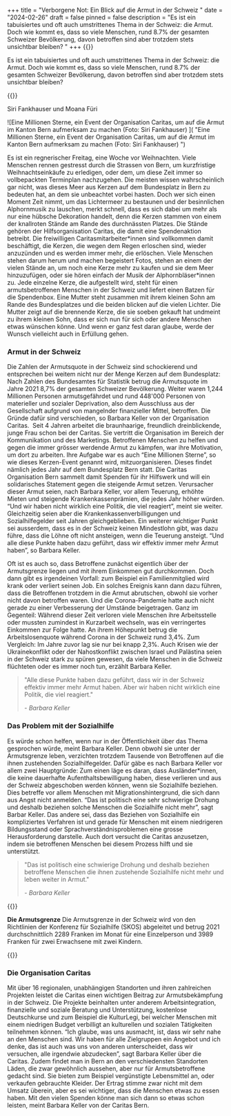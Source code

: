 +++
title = "Verborgene Not: Ein Blick auf die Armut in der Schweiz "
date = "2024-02-26"
draft = false
pinned = false
description = "Es ist ein tabuisiertes und oft auch umstrittenes Thema in der Schweiz: die Armut. Doch wie kommt es, dass so viele Menschen, rund 8.7% der gesamten Schweizer Bevölkerung, davon betroffen sind aber trotzdem stets unsichtbar bleiben?  "
+++
{{<lead>}}

Es ist ein tabuisiertes und oft auch umstrittenes Thema in der Schweiz: die Armut. Doch wie kommt es, dass so viele Menschen, rund 8.7% der gesamten Schweizer Bevölkerung, davon betroffen sind aber trotzdem stets unsichtbar bleiben?

{{</lead>}}

Siri Fankhauser und Moana Füri 

![Eine Millionen Sterne, ein Event der Organisation Caritas, um auf die Armut im Kanton Bern aufmerksam zu machen (Foto: Siri Fankhauser) ]( "Eine Millionen Sterne, ein Event der Organisation Caritas, um auf die Armut im Kanton Bern aufmerksam zu machen (Foto: Siri Fankhauser) ")

Es ist ein regnerischer Freitag, eine Woche vor Weihnachten. Viele Menschen rennen gestresst durch die Strassen von Bern, um kurzfristige Weihnachtseinkäufe zu erledigen, oder dem, um diese Zeit immer so vollbepackten Terminplan nachzugehen. Die meisten wissen wahrscheinlich gar nicht, was dieses Meer aus Kerzen auf dem Bundesplatz in Bern zu bedeuten hat, an dem sie unbeachtet vorbei hasten. Doch wer sich einen Moment Zeit nimmt, um das Lichtermeer zu bestaunen und der besinnlichen Alphornmusik zu lauschen, merkt schnell, dass es sich dabei um mehr als nur eine hübsche Dekoration handelt, denn die Kerzen stammen von einem der knallroten Stände am Rande des durchnässten Platzes. Die Stände gehören der Hilfsorganisation Caritas, die damit eine Spendenaktion betreibt. Die freiwilligen Caritasmitarbeiter\*innen sind vollkommen damit beschäftigt, die Kerzen, die wegen dem Regen erloschen sind, wieder anzuzünden und es werden immer mehr, die erlöschen. Viele Menschen stehen darum herum und machen begeistert Fotos, stehen an einem der vielen Stände an, um noch eine Kerze mehr zu kaufen und sie dem Meer hinzuzufügen, oder sie hören einfach der Musik der Alphornbläser\*innen zu. Jede einzelne Kerze, die aufgestellt wird, steht für einen armutsbetroffenen Menschen in der Schweiz und liefert einen Batzen für die Spendenbox. Eine Mutter steht zusammen mit ihrem kleinen Sohn am Rande des Bundesplatzes und die beiden blicken auf die vielen Lichter. Die Mutter zeigt auf die brennende Kerze, die sie soeben gekauft hat und ​​meint zu ihrem kleinen Sohn, dass er sich nun für sich oder andere Menschen etwas wünschen könne. Und wenn er ganz fest daran glaube, werde der Wunsch vielleicht auch in Erfüllung gehen.

### Armut in der Schweiz

Die Zahlen der Armutsquote in der Schweiz sind schockierend und entsprechen bei weitem nicht nur der Menge Kerzen auf dem Bundesplatz: Nach Zahlen des Bundesamtes für Statistik betrug die Armutsquote im Jahre 2021 8,7% der gesamten Schweizer Bevölkerung. Weiter waren 1,244 Millionen Personen armutsgefährdet und rund 448'000 Personen von materieller und sozialer Deprivation, also dem Ausschluss aus der Gesellschaft aufgrund von mangelnder finanzieller Mittel, betroffen. Die Gründe dafür sind verschieden, so Barbara Keller von der Organisation Caritas.  Seit 4 Jahren arbeitet die braunhaarige, freundlich dreinblickende, junge Frau schon bei der Caritas. Sie vertritt die Organisation im Bereich der Kommunikation und des Marketings. Betroffenen Menschen zu helfen und gegen die immer grösser werdende Armut zu kämpfen, war ihre Motivation, um dort zu arbeiten. Ihre Aufgabe war es auch “Eine Millionen Sterne”, so wie dieses Kerzen-Event genannt wird, mitzuorganisieren. Dieses findet nämlich jedes Jahr auf dem Bundesplatz Bern statt. Die Caritas Organisation Bern sammelt damit Spenden für ihr Hilfswerk und will ein solidarisches Statement gegen die steigende Armut setzen. Verursacher dieser Armut seien, nach Barbara Keller, vor allem Teuerung, erhöhte Mieten und steigende Krankenkassenprämien, die jedes Jahr höher würden. “Und wir haben nicht wirklich eine Politik, die viel reagiert”, meint sie weiter. Gleichzeitig seien aber die Krankenkassenverbilligungen und Sozialhilfegelder seit Jahren gleichgeblieben. Ein weiterer wichtiger Punkt sei ausserdem, dass es in der Schweiz keinen Mindestlohn gibt, was dazu führe, dass die Löhne oft nicht ansteigen, wenn die Teuerung ansteigt. “Und alle diese Punkte haben dazu geführt, dass wir effektiv immer mehr Armut haben”, so Barbara Keller.  

Oft ist es auch so, dass Betroffene zunächst eigentlich über der Armutsgrenze liegen und mit ihrem Einkommen gut durchkommen. Doch dann gibt es irgendeinen Vorfall: zum Beispiel ein Familienmitglied wird krank oder verliert seinen Job. Ein solches Ereignis kann dann dazu führen, dass die Betroffenen trotzdem in die Armut abrutschen, obwohl sie vorher nicht davon betroffen waren. Und die Corona-Pandemie hatte auch nicht gerade zu einer Verbesserung der Umstände beigetragen. Ganz im Gegenteil: Während dieser Zeit verloren viele Menschen ihre Arbeitsstelle oder mussten zumindest in Kurzarbeit wechseln, was ein verringertes Einkommen zur Folge hatte. An ihrem Höhepunkt betrug die Arbeitslosenquote während Corona in der Schweiz rund 3,4%. Zum Vergleich: Im Jahre zuvor lag sie nur bei knapp 2,3%. Auch Krisen wie der Ukrainekonflikt oder der Nahostkonflikt zwischen Israel und Palästina seien in der Schweiz stark zu spüren gewesen, da viele Menschen in die Schweiz flüchteten oder es immer noch tun, erzählt Barbara Keller.  

> "Alle diese Punkte haben dazu geführt, dass wir in der Schweiz effektiv immer mehr Armut haben. Aber wir haben nicht wirklich eine Politik, die viel reagiert." 
>
> \- *Barbara Keller* 

### Das Problem mit der Sozialhilfe

Es würde schon helfen, wenn nur in der Öffentlichkeit über das Thema gesprochen würde, meint Barbara Keller. Denn obwohl sie unter der Armutsgrenze leben, verzichten trotzdem Tausende von Betroffenen auf die ihnen zustehenden Sozialhilfegelder. Dafür gäbe es nach Barbara Keller vor allem zwei Hauptgründe: Zum einen läge es daran, dass Ausländer*innen, die keine dauerhafte Aufenthaltsbewilligung haben, diese verlieren und aus der Schweiz abgeschoben werden können, wenn sie Sozialhilfe beziehen. Dies betreffe vor allem Menschen mit Migrationshintergrund, die sich dann aus Angst nicht anmelden. “Das ist politisch eine sehr schwierige Drohung und deshalb beziehen solche Menschen die Sozialhilfe nicht mehr”, sagt Barbar Keller. Das andere sei, dass das Beziehen von Sozialhilfe ein kompliziertes Verfahren ist und gerade für Menschen mit einem niedrigeren Bildungsstand oder Sprachverständnisproblemen eine grosse Herausforderung darstelle. Auch dort versucht die Caritas anzusetzen, indem sie betroffenen Menschen bei diesem Prozess hilft und sie unterstützt.  

> "Das ist politisch eine schwierige Drohung und deshalb beziehen betroffene Menschen die ihnen zustehende Sozialhilfe nicht mehr und leben weiter in Armut."
>
> *\- Barbara Keller*

{{<box>}}

**Die Armutsgrenze**
Die Armutsgrenze in der Schweiz wird von den Richtlinien der Konferenz für Sozialhilfe (SKOS) abgeleitet und betrug 2021 durchschnittlich 2289 Franken im Monat für eine Einzelperson und 3989 Franken für zwei Erwachsene mit zwei Kindern.

{{</box>}}

### Die Organisation Caritas 

Mit über 16 regionalen, unabhängigen Standorten und ihren zahlreichen Projekten leistet die Caritas einen wichtigen Beitrag zur Armutsbekämpfung in der Schweiz. Die Projekte beinhalten unter anderem Arbeitsintegration, finanzielle und soziale Beratung und Unterstützung, kostenlose Deutschkurse und zum Beispiel die KulturLegi, bei welcher Menschen mit einem niedrigen Budget verbilligt an kulturellen und sozialen Tätigkeiten teilnehmen können. “Ich glaube, was uns ausmacht, ist, dass wir sehr nahe an den Menschen sind. Wir haben für alle Zielgruppen ein Angebot und ich denke, das ist auch was uns von anderen unterscheidet, dass wir versuchen, alle irgendwie abzudecken”, sagt Barbara Keller über die Caritas. Zudem findet man in Bern an den verschiedensten Standorten Läden, die zwar gewöhnlich aussehen, aber nur für Armutsbetroffene gedacht sind. Sie bieten zum Beispiel vergünstigte Lebensmittel an, oder verkaufen gebrauchte Kleider. ​​Der Ertrag stimme zwar nicht mit dem Umsatz überein, aber es sei wichtiger, dass die Menschen etwas zu essen haben. Mit den vielen Spenden könne man sich dann so etwas schon leisten, meint Barbara Keller von der Caritas Bern.